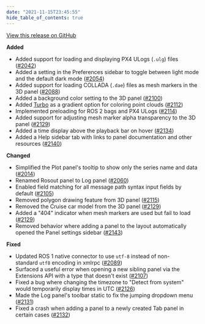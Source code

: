 ```yaml
---
date: "2021-11-15T23:45:55"
hide_table_of_contents: true
---
```

[View this release on GitHub](https://github.com/foxglove/studio/releases/tag/v0.22.0)

**Added**
- Added support for loading and displaying PX4 ULogs (`.ulg`) files ([#2042](https://github.com/foxglove/studio/pull/2042))
- Added a setting in the Preferences sidebar to toggle between light mode and the default dark mode ([#2054](https://github.com/foxglove/studio/pull/2054))
- Added support for loading COLLADA (`.dae`) files as mesh markers in the 3D panel ([#2088](https://github.com/foxglove/studio/pull/2088))
- Added a background color setting to the 3D panel ([#2100](https://github.com/foxglove/studio/pull/2100))
- Added [Turbo](https://ai.googleblog.com/2019/08/turbo-improved-rainbow-colormap-for.html) as a gradient option for coloring point clouds ([#2112](https://github.com/foxglove/studio/pull/2112))
- Implemented preloading for ROS 2 bags and PX4 ULogs ([#2114](https://github.com/foxglove/studio/pull/2114))
- Added support for adjusting mesh marker alpha transparency to the 3D panel ([#2129](https://github.com/foxglove/studio/pull/2129))
- Added a time display above the playback bar on hover ([#2134](https://github.com/foxglove/studio/pull/2134))
- Added a Help sidebar tab with links to panel documentation and other resources ([#2140](https://github.com/foxglove/studio/pull/2140))

**Changed**
- Simplified the Plot panel's tooltip to show only the series name and data ([#2014](https://github.com/foxglove/studio/pull/2014))
- Renamed Rosout panel to Log panel ([#2060](https://github.com/foxglove/studio/pull/2060))
- Enabled field matching for all message path syntax input fields by default ([#2105](https://github.com/foxglove/studio/pull/2105))
- Removed polygon drawing feature from 3D panel ([#2115](https://github.com/foxglove/studio/pull/2115))
- Removed the Cruise car model from the 3D panel ([#2129](https://github.com/foxglove/studio/pull/2129))
- Added a "404" indicator when mesh markers are used but fail to load ([#2129](https://github.com/foxglove/studio/pull/2129))
- Removed behavior where adding a panel to the layout automatically opened the Panel settings sidebar ([#2143](https://github.com/foxglove/studio/pull/2143))

**Fixed**
- Updated ROS 1 native connector to use `utf-8` instead of non-standard `utf8` encoding in xmlrpc ([#2089](https://github.com/foxglove/studio/pull/2089))
- Surfaced a useful error when opening a new sibling panel via the Extensions API with a type that doesn't exist ([#2107](https://github.com/foxglove/studio/pull/2107))
- Fixed a bug where changing the timezone to "Detect from system" would temporarily display times in UTC ([#2126](https://github.com/foxglove/studio/pull/2126))
- Made the Log panel's toolbar static to fix the jumping dropdown menu ([#2131](https://github.com/foxglove/studio/pull/2131))
- Fixed a crash when adding a panel to a newly created Tab panel in certain cases ([#2132](https://github.com/foxglove/studio/pull/2132))